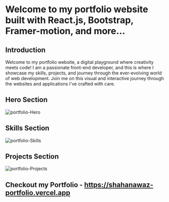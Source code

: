 # Welcome to my portfolio website built with React.js, Bootstrap, Framer-motion, and more...

## Introduction
Welcome to my portfolio website, a digital playground where creativity meets code! I am a passionate front-end developer, and this is where I showcase my skills, projects, and journey through the ever-evolving world of web development. Join me on this visual and interactive journey through the websites and applications I've crafted with care.

## Hero Section
![portfolio-Hero](https://github.com/Shahanawazgit/ShahanawazPortfolio/assets/139430501/98826cdb-fa49-49ae-af42-c43a26d81b0d)

## Skills Section
![portfolio-Skills](https://github.com/Shahanawazgit/ShahanawazPortfolio/assets/139430501/e869e691-220e-4757-8b76-c5350bf488df)

## Projects Section
![portfolio-Projects](https://github.com/Shahanawazgit/ShahanawazPortfolio/assets/139430501/ae16ae7f-7e21-4ded-ad56-7cd8a51d0f2c)

## Checkout my Portfolio - https://shahanawaz-portfolio.vercel.app
